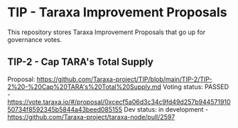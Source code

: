 # TIP - Taraxa Improvement Proposals

This repository stores Taraxa Improvement Proposals that go up for governance votes. 

## TIP-2 - Cap TARA's Total Supply

Proposal: https://github.com/Taraxa-project/TIP/blob/main/TIP-2/TIP-2%20-%20Cap%20TARA's%20Total%20Supply.md
Voting status: PASSED - https://vote.taraxa.io/#/proposal/0xcecf5a06d3c34c9fd49d257b94457191050734f8592345b5844a43beed085155
Dev status: in development - https://github.com/Taraxa-project/taraxa-node/pull/2597
